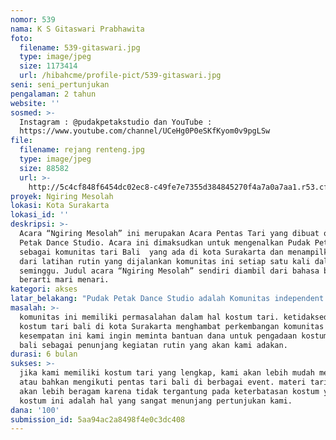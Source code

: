 ```yaml
---
nomor: 539
nama: K S Gitaswari Prabhawita
foto:
  filename: 539-gitaswari.jpg
  type: image/jpeg
  size: 1173414
  url: /hibahcme/profile-pict/539-gitaswari.jpg
seni: seni_pertunjukan
pengalaman: 2 tahun
website: ''
sosmed: >-
  Instagram : @pudakpetakstudio dan YouTube :
  https://www.youtube.com/channel/UCeHg0P0eSKfKyom0v9pgLSw
file:
  filename: rejang renteng.jpg
  type: image/jpeg
  size: 88582
  url: >-
    http://5c4cf848f6454dc02ec8-c49fe7e7355d384845270f4a7a0a7aa1.r53.cf2.rackcdn.com/3f9b1cef-78f4-4722-9cd4-3af28a9ea2be/rejang%20renteng.jpg
proyek: Ngiring Mesolah
lokasi: Kota Surakarta
lokasi_id: ''
deskripsi: >-
  Acara “Ngiring Mesolah” ini merupakan Acara Pentas Tari yang dibuat oleh Pudak
  Petak Dance Studio. Acara ini dimaksudkan untuk mengenalkan Pudak Petak
  sebagai komunitas tari Bali  yang ada di kota Surakarta dan menampilkan hasil
  dari latihan rutin yang dijalankan komunitas ini setiap satu kali dalam
  seminggu. Judul acara “Ngiring Mesolah” sendiri diambil dari bahasa bali yang
  berarti mari menari.
kategori: akses
latar_belakang: "Pudak Petak Dance Studio adalah Komunitas independent yang bergelut dalam bidang seni tari. Komunitas ini terbentuk pada 26 September 2016 di Surakarta yang di prakarsai oleh Gita Prabhawita. Terbentuknya komunitas ini didasari oleh keinginan Gita Prabhawita mengajarkan tari tradisi bali kepada teman-teman terdekatnya. Keinginan tersebut mendapat respon yang positif yang kemudian membuat komunitas ini bisa dikenal dan berkesempatan tampil di beberapa event di kota Surakarta maupun diluar kota seperti pentas Nemlikuran di SMKN 8 Surakarta, pentas Septuponan di Puro Mangkunegaran, Festival Candi Kembar di Candi Plaosan. \r\nSeiring berjalannya waktu, diakhir tahun 2017 Pudak Petak Dance Studio menjadi sebuah komunitas yang beranggotakan koreografer dan penari perempuan muda dari berbagai daerah yang memiliki latar belakang tari yang beragam. Hal tersebut kemudian menjadi kekuatan dan daya tarik dari komunitas ini. Beberapa karya bersama sudah dihasilkan oleh komunitas ini. Saat ini kegiatan rutin yang dijalankan komunitas ini adalah latihan tari Bali 1 kali dalam seminggu dan terbuka untuk umum. Selain itu Pudak Petak juga mulai merambah dunia tari kontemporer. Dengan diadakannya pentas Ngiring Mesolah\", diharapkan komunitas ini bisa menjadi wadah untuk berkumpul, berlatih tari Bali dan mengasah kreativitas para koreografer muda untuk terus berkarya.\r\n"
masalah: >-
  komunitas ini memiliki permasalahan dalam hal kostum tari. ketidaksediaan
  kostum tari bali di kota Surakarta menghambat perkembangan komunitas ini. pada
  kesempatan ini kami ingin meminta bantuan dana untuk pengadaan kostum tari
  bali sebagai penunjang kegiatan rutin yang akan kami adakan.
durasi: 6 bulan
sukses: >-
  jika kami memiliki kostum tari yang lengkap, kami akan lebih mudah mengadakan
  atau bahkan mengikuti pentas tari bali di berbagai event. materi tari juga
  akan lebih beragam karena tidak tergantung pada keterbatasan kostum yang ada.
  kostum ini adalah hal yang sangat menunjang pertunjukan kami.
dana: '100'
submission_id: 5aa94ac2a8498f4e0c3dc408
---
```

